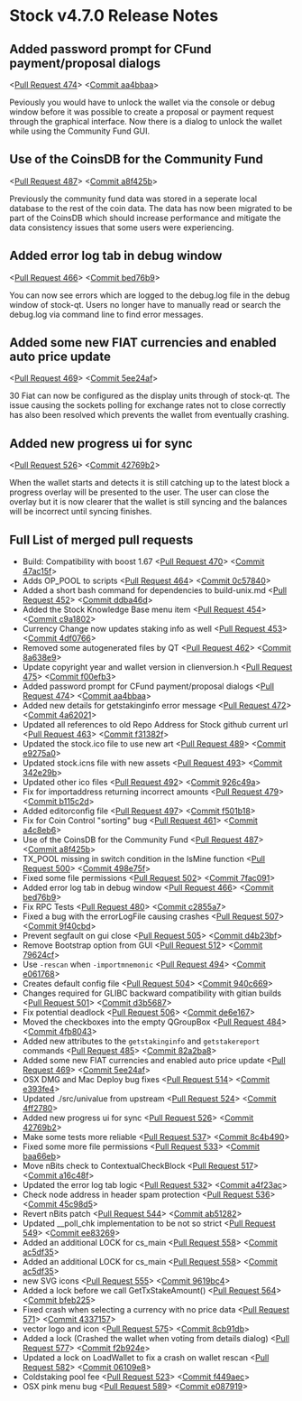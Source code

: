 # Stock v4.7.0 Release Notes

## Added password prompt for CFund payment/proposal dialogs

<[Pull Request 474](https://github.com/stock/stock-core/pull/474)>
<[Commit aa4bbaa](https://github.com/stock/stock-core/commit/aa4bbaaf7a82600775065f6bab894f78583b9784)>

Peviously you would have to unlock the wallet via the console or debug window before it was possible to create a proposal or payment request through the graphical interface. Now there is a dialog to unlock the wallet while using the Community Fund GUI.


## Use of the CoinsDB for the Community Fund

<[Pull Request 487](https://github.com/stock/stock-core/pull/487)>
<[Commit a8f425b](https://github.com/stock/stock-core/commit/a8f425b9bd86147693c1e79427c39876425ac7cf)>

Previously the community fund data was stored in a seperate local database to the rest of the coin data. The data has now been migrated to be part of the CoinsDB which should increase performance and mitigate the data consistency issues that some users were experiencing.


## Added error log tab in debug window

<[Pull Request 466](https://github.com/stock/stock-core/pull/466)>
<[Commit bed76b9](https://github.com/stock/stock-core/commit/bed76b917b6590148a371d5a3d86d2a534ef1f3b)>

You can now see errors which are logged to the debug.log file in the debug window of stock-qt. Users no longer have to manually read or search the debug.log via command line to find error messages.

## Added some new FIAT currencies and enabled auto price update

<[Pull Request 469](https://github.com/stock/stock-core/pull/469)>
<[Commit 5ee24af](https://github.com/stock/stock-core/commit/5ee24afd29937cd7c12d538313783671318d1c87)>

30 Fiat can now be configured as the display units through of stock-qt. The issue causing the sockets polling for exchange rates not to close correctly has also been resolved which prevents the wallet from eventually crashing.

## Added new progress ui for sync

<[Pull Request 526](https://github.com/stock/stock-core/pull/526)>
<[Commit 42769b2](https://github.com/stock/stock-core/commit/42769b2352f1a33e5b4f8c2971e787b22b00ecb4)>

When the wallet starts and detects it is still catching up to the latest block a progress overlay will be presented to the user. The user can close the overlay but it is now clearer that the wallet is still syncing and the balances will be incorrect until syncing finishes.

## Full List of merged pull requests

- Build: Compatibility with boost 1.67 <[Pull Request 470](https://github.com/stock/stock-core/pull/470)> <[Commit 47ac15f](https://github.com/stock/stock-core/commit/47ac15f2fd8caa8ec15455be9742f8a897c13c49)>
- Adds OP_POOL to scripts <[Pull Request 464](https://github.com/stock/stock-core/pull/464)> <[Commit 0c57840](https://github.com/stock/stock-core/commit/0c578405233834a3b300666987cb8c3d2dd40f3b)>
- Added a short bash command for dependencies to build-unix.md <[Pull Request 452](https://github.com/stock/stock-core/pull/452)> <[Commit ddba46d](https://github.com/stock/stock-core/commit/ddba46d4f92b152a361e8783cd3e8f3d1b4fa41b)>
- Added the Stock Knowledge Base menu item <[Pull Request 454](https://github.com/stock/stock-core/pull/454)> <[Commit c9a1802](https://github.com/stock/stock-core/commit/c9a1802c1674b2e0014045b246818e3d4a77ad4a)>
- Currency Change now updates staking info as well <[Pull Request 453](https://github.com/stock/stock-core/pull/453)> <[Commit 4df0766](https://github.com/stock/stock-core/commit/4df0766fa8a34b928f8680d25b4928f5764288e2)>
- Removed some autogenerated files by QT <[Pull Request 462](https://github.com/stock/stock-core/pull/462)> <[Commit 8a638e9](https://github.com/stock/stock-core/commit/8a638e9edecf1ee7a2d571139eaa3f8fbc1eadfd)>
- Update copyright year and wallet version in clienversion.h <[Pull Request 475](https://github.com/stock/stock-core/pull/475)> <[Commit f00efb3](https://github.com/stock/stock-core/commit/f00efb3c4d4c3437ccccdb168fb1d43e68a9de66)>
- Added password prompt for CFund payment/proposal dialogs <[Pull Request 474](https://github.com/stock/stock-core/pull/474)> <[Commit aa4bbaa](https://github.com/stock/stock-core/commit/aa4bbaaf7a82600775065f6bab894f78583b9784)>
- Added new details for getstakinginfo error message <[Pull Request 472](https://github.com/stock/stock-core/pull/472)> <[Commit 4a62021](https://github.com/stock/stock-core/commit/4a620216be20493225267b6a6ef9c8d21f11a5e7)>
- Updated all references to old Repo Address for Stock github current url <[Pull Request 463](https://github.com/stock/stock-core/pull/463)> <[Commit f31382f](https://github.com/stock/stock-core/commit/f31382f824385c40e90c3ad10d4bca9655ce98df)>
- Updated the stock.ico file to use new art <[Pull Request 489](https://github.com/stock/stock-core/pull/XXX)> <[Commit e9275a0](https://github.com/stock/stock-core/commit/e9275a00ef80ece414539ca9d29569bc20294dc6)>
- Updated stock.icns file with new assets <[Pull Request 493](https://github.com/stock/stock-core/pull/493)> <[Commit 342e29b](https://github.com/stock/stock-core/commit/342e29b5d99aa42bbf3ae71f8ff92a1a843182d1)>
- Updated other ico files <[Pull Request 492](https://github.com/stock/stock-core/pull/492)> <[Commit 926c49a](https://github.com/stock/stock-core/commit/926c49a273189277afad6a3fa9f91be060682b3c)>
- Fix for importaddress returning incorrect amounts <[Pull Request 479](https://github.com/stock/stock-core/pull/479)> <[Commit b115c2d](https://github.com/stock/stock-core/commit/b115c2dd495dc28a87957b4104afe8cf78171b7a)>
- Added editorconfig file <[Pull Request 497](https://github.com/stock/stock-core/pull/497)> <[Commit f501b18](https://github.com/stock/stock-core/commit/f501b184662ea4ab8e7d0365df01ae094dcd4ecb)>
- Fix for Coin Control "sorting" bug <[Pull Request 461](https://github.com/stock/stock-core/pull/461)> <[Commit a4c8eb6](https://github.com/stock/stock-core/commit/a4c8eb6e670f701ba4401fce161ccae64f174486)>
- Use of the CoinsDB for the Community Fund <[Pull Request 487](https://github.com/stock/stock-core/pull/487)> <[Commit a8f425b](https://github.com/stock/stock-core/commit/a8f425b9bd86147693c1e79427c39876425ac7cf)>
- TX_POOL missing in switch condition in the IsMine function <[Pull Request 500](https://github.com/stock/stock-core/pull/500)> <[Commit 498e75f](https://github.com/stock/stock-core/commit/498e75f2b915bf5d8fccc10c1080ed68b478fceb)>
- Fixed some file permissions <[Pull Request 502](https://github.com/stock/stock-core/pull/502)> <[Commit 7fac091](https://github.com/stock/stock-core/commit/7fac091ff95382c44544aa4c8d23109c370a9bd1)>
- Added error log tab in debug window <[Pull Request 466](https://github.com/stock/stock-core/pull/466)> <[Commit bed76b9](https://github.com/stock/stock-core/commit/bed76b917b6590148a371d5a3d86d2a534ef1f3b)>
- Fix RPC Tests <[Pull Request 480](https://github.com/stock/stock-core/pull/480)> <[Commit c2855a7](https://github.com/stock/stock-core/commit/c2855a73c8f4ea6395c440bc65d5fff2ab1cfeb3)>
- Fixed a bug with the errorLogFile causing crashes <[Pull Request 507](https://github.com/stock/stock-core/pull/507)> <[Commit 9f40cbd](https://github.com/stock/stock-core/commit/9f40cbd071f4c68efc70182133ab2d094823226d)>
- Prevent segfault on gui close <[Pull Request 505](https://github.com/stock/stock-core/pull/505)> <[Commit d4b23bf](https://github.com/stock/stock-core/commit/d4b23bf13033b7603b62ba6bb6d5e8ca387ba3d3)>
- Remove Bootstrap option from GUI <[Pull Request 512](https://github.com/stock/stock-core/pull/512)> <[Commit 79624cf](https://github.com/stock/stock-core/commit/79624cfc0806a1cf46e0ab02b8b351f339c2c146)>
- Use `-rescan` when `-importmnemonic` <[Pull Request 494](https://github.com/stock/stock-core/pull/494)> <[Commit e061768](https://github.com/stock/stock-core/commit/e0617681629779afa10224c92e9b45713b54b410)>
- Creates default config file <[Pull Request 504](https://github.com/stock/stock-core/pull/504)> <[Commit 940c669](https://github.com/stock/stock-core/commit/940c669b9a717b9bb82fe5f2acbf9f9457a6e8f2)>
- Changes required for GLIBC backward compatibility with gitian builds <[Pull Request 501](https://github.com/stock/stock-core/pull/501)> <[Commit d3b5687](https://github.com/stock/stock-core/commit/d3b56870eba55fbd2a0e323af6651f47d31e8b64)>
- Fix potential deadlock <[Pull Request 506](https://github.com/stock/stock-core/pull/506)> <[Commit de6e167](https://github.com/stock/stock-core/commit/de6e167511381b5259d58518a69a48ea72417071)>
- Moved the checkboxes into the empty QGroupBox <[Pull Request 484](https://github.com/stock/stock-core/pull/484)> <[Commit 4fb8043](https://github.com/stock/stock-core/commit/4fb8043f068fae1814ff76049a45f237b4df6f8e)>
- Added new attributes to the `getstakinginfo` and `getstakereport` commands <[Pull Request 485](https://github.com/stock/stock-core/pull/485)> <[Commit 82a2ba8](https://github.com/stock/stock-core/commit/82a2ba8aaae4fa6a7007f8efcb1842609fad70f5)>
- Added some new FIAT currencies and enabled auto price update <[Pull Request 469](https://github.com/stock/stock-core/pull/469)> <[Commit 5ee24af](https://github.com/stock/stock-core/commit/5ee24afd29937cd7c12d538313783671318d1c87)>
- OSX DMG and Mac Deploy bug fixes <[Pull Request 514](https://github.com/stock/stock-core/pull/514)> <[Commit e393fe4](https://github.com/stock/stock-core/commit/e393fe494b7c44d1dc61fa6c5f046cec3e134009)>
- Updated ./src/univalue from upstream <[Pull Request 524](https://github.com/stock/stock-core/pull/524)> <[Commit 4ff2780](https://github.com/stock/stock-core/commit/4ff2780dd838b9be6d1f4544a1d1e973ff68130e)>
- Added new progress ui for sync <[Pull Request 526](https://github.com/stock/stock-core/pull/526)> <[Commit 42769b2](https://github.com/stock/stock-core/commit/42769b2352f1a33e5b4f8c2971e787b22b00ecb4)>
- Make some tests more reliable  <[Pull Request 537](https://github.com/stock/stock-core/pull/537)> <[Commit 8c4b490](https://github.com/stock/stock-core/commit/8c4b490fddea29598cc23a90a32687c5e4afd260)>
- Fixed some more file permissions <[Pull Request 533](https://github.com/stock/stock-core/pull/533)> <[Commit baa66eb](https://github.com/stock/stock-core/commit/baa66ebbf88a49c1a2099c9955a1a80b940c0969)>
- Move nBits check to ContextualCheckBlock <[Pull Request 517](https://github.com/stock/stock-core/pull/517)> <[Commit a16c48f](https://github.com/stock/stock-core/commit/a16c48f317b5dca9fce2394f70f840c59fd20228)>
- Updated the error log tab logic <[Pull Request 532](https://github.com/stock/stock-core/pull/532)> <[Commit a4f23ac](https://github.com/stock/stock-core/commit/a4f23acbc291c789ab819d38bfdf56698c88dcef)>
- Check node address in header spam protection <[Pull Request 536](https://github.com/stock/stock-core/pull/536)> <[Commit 45c98d5](https://github.com/stock/stock-core/commit/45c98d56f56a4fd706deca1594d774e49d7dadb1)>
- Revert nBits patch <[Pull Request 544](https://github.com/stock/stock-core/pull/544)> <[Commit ab51282](https://github.com/stock/stock-core/commit/ab51282efee7b66f1ee1520c3b965567d3e0f6a4)>
- Updated __poll_chk implementation to be not so strict <[Pull Request 549](https://github.com/stock/stock-core/pull/549)> <[Commit ee83269](https://github.com/stock/stock-core/commit/ee832697b981077a591a0c2d2a8df64f4fda9651)>
- Added an additional LOCK for cs_main <[Pull Request 558](https://github.com/stock/stock-core/pull/558)> <[Commit ac5df35](https://github.com/stock/stock-core/commit/ac5df354f3b9c961a60b581284c1748a275bef5d)>
- Added an additional LOCK for cs_main <[Pull Request 558](https://github.com/stock/stock-core/pull/558)> <[Commit ac5df35](https://github.com/stock/stock-core/commit/ac5df354f3b9c961a60b581284c1748a275bef5d)>
- new SVG icons <[Pull Request 555](https://github.com/stock/stock-core/pull/555)> <[Commit 9619bc4](https://github.com/stock/stock-core/commit/9619bc4352af42ab9234664d5836ede23294a69c)>
- Added a lock before we call GetTxStakeAmount() <[Pull Request 564](https://github.com/stock/stock-core/pull/564)> <[Commit bfeb225](https://github.com/stock/stock-core/commit/bfeb22567f7a77e65431ccc3802cdc925428709d)>
- Fixed crash when selecting a currency with no price data <[Pull Request 571](https://github.com/stock/stock-core/pull/571)> <[Commit 4337157](https://github.com/stock/stock-core/commit/43371570b5060960ae92c2b22b53355d931ce45f)>
- vector logo and icon <[Pull Request 575](https://github.com/stock/stock-core/pull/575)> <[Commit 8cb91db](https://github.com/stock/stock-core/commit/8cb91dbe3b17a655020a47c221ea123ca46c3cf9)>
- Added a lock (Crashed the wallet when voting from details dialog) <[Pull Request 577](https://github.com/stock/stock-core/pull/577)> <[Commit f2b924e](https://github.com/stock/stock-core/commit/f2b924ef59cf2ae19fa8106ca3b71c5e7cd0a2c3)>
- Updated a lock on LoadWallet to fix a crash on wallet rescan <[Pull Request 582](https://github.com/stock/stock-core/pull/582)> <[Commit 06109e8](https://github.com/stock/stock-core/commit/06109e8356ebf741a7c9701adde1a20d234e5c1c)>
- Coldstaking pool fee <[Pull Request 523](https://github.com/stock/stock-core/pull/523)> <[Commit f449aec](https://github.com/stock/stock-core/commit/f449aeca138273151ded55b2ec14f9c97ca3f3dd)>
- OSX pink menu bug <[Pull Request 589](https://github.com/stock/stock-core/pull/589)> <[Commit e087919](https://github.com/stock/stock-core/commit/e0879195bdf5373e5b1fcf4e970af0a8815660f6)>
